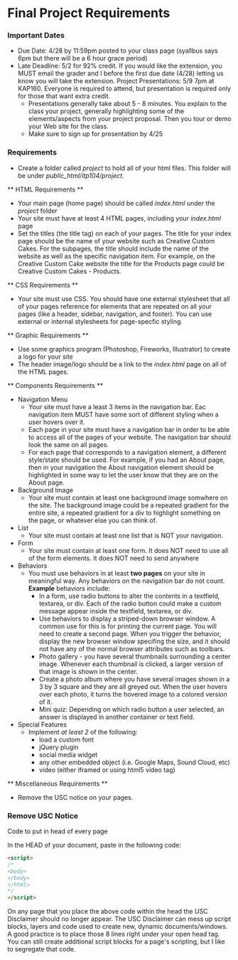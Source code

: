 Final Project Requirements
====================

### Important Dates
* Due Date: 4/28 by 11:59pm posted to your class page (syallbus says 6pm but there will be a 6 hour grace period)
* Late Deadline: 5/2 for 92% credit. If you would like the extension, you MUST email the grader and I before the first due date (4/28) letting us know you will take the extension. 
Project Presentations: 5/9 7pm at KAP160. Everyone is required to attend, but presentation is required only for those that want extra credit.
	* Presentations generally take about 5 - 8 minutes. You explain to the class your project, generally highlighting some of the elements/aspects from your project proposal. Then you tour or demo your Web site for the class.
	* Make sure to sign up for presentation by 4/25

### Requirements

* Create a folder called <em>project</em> to hold all of your html files. This folder will be under <em>public_html/itp104/project</em>.
<!-- * Create a subfolder named <em>images</em> to hold all of your images -->

** HTML Requirements **
* Your main page (home page) should be called <em>index.html</em> under the <em>project</em> folder
* Your site must have at least 4 HTML pages, including your<em> index.html</em> page
* Set the titles (the title tag) on each of your pages. The title for your index page should be the name of your website such as Creative Custom Cakes. For the subpages, the title should include the name of the website as well as the specific navigation item. For example, on the Creative Custom Cake website the title for the Products page could be Creative Custom Cakes - Products.

** CSS Requirements ** 
* Your site must use CSS. You should have one external stylesheet that all of your pages reference for elements that are repeated on all your pages (like a header, sidebar, navigation, and footer). You can use external or internal stylesheets for page-specfic styling.

** Graphic Requirements **
* Use some graphics program (Photoshop, Fireworks, Illustrator) to create a logo for your site
* The header image/logo should be a link to the <em>index.html</em> page on all of the HTML pages.

** Components Requirements ** 
* Navigation Menu
	* Your site must have a least 3 items in the navigation bar. Eac navigation item MUST have some sort of different styling when a user hovers over it. 
	* Each page in your site must have a navigation bar in order to be able to access all of the pages of your website. The navigation bar should look the same on all pages. 
	* For each page that corresponds to a navigation element, a different style/state should be used. For example, if you had an About page, then in your navigation the About navigation element should be highlighted in some way to let the user know that they are on the About page.
* Background Image
	* Your site must contain at least one background image somwhere on the site. The background image could be a repeated gradient for the entire site, a repeated gradient for a div to highlight something on the page, or whatever else you can think of.
* List
	* Your site must contain at least one list that is NOT your navigation.
* Form
	* Your site must contain at least one form. It does NOT need to use all of the form elements. It does NOT need to send anywhere
* Behaviors
	* You must use behaviors in at least **two pages** on your site in meaningful way. Any behaviors on the navigation bar do not count. <strong>Example</strong> behaviors include:
		* In a form, use radio buttons to alter the contents in a textfield, textarea, or div. Each of the radio button could make a custom message appear inside the textfield, textarea, or div.
		* Use behaviors to display a striped-down browser window. A common use for this is for printing the current page. You will need to create a second page. When you trigger the behavior, display the new browser window specifing the size, and it should not have any of the normal browser attributes such as toolbars.
		* Photo gallery - you have several thumbnails surrounding a center image. Whenever each thumbnail is clicked, a larger version of that image is shown in the center.
		* Create a photo album where you have several images shown in a 3 by 3 square and they are all greyed out. When the user hovers over each photo, it turns the hovered image to a colored version of it.
		* Mini quiz: Depending on which radio button a user selected, an answer is displayed in another container or text field.    
* Special Features 
	* Implement <em>at least 2</em> of the following: 
		* load a custom font
		* jQuery plugin
		* social media widget
		* any other embedded object (i.e. Google Maps, Sound Cloud, etc)
		* video (either iframed or using html5 video tag)

** Miscellaneous Requirements **
* Remove the USC notice on your pages.

### Remove USC Notice

Code to put in head of every page

In the HEAD of your document, paste in the following code: 

```html
<script>
/*
<body>
</body>
</html>
*/
</script>
```

On any page that you place the above code within the head the USC Disclaimer should no longer appear. The USC Disclaimer can mess up script blocks, layers and code used to create new, dynamic documents/windows. A good practice is to place those 8 lines right under your open head tag. You can still create additional script blocks for a page's scripting, but I like to segregate that code.
